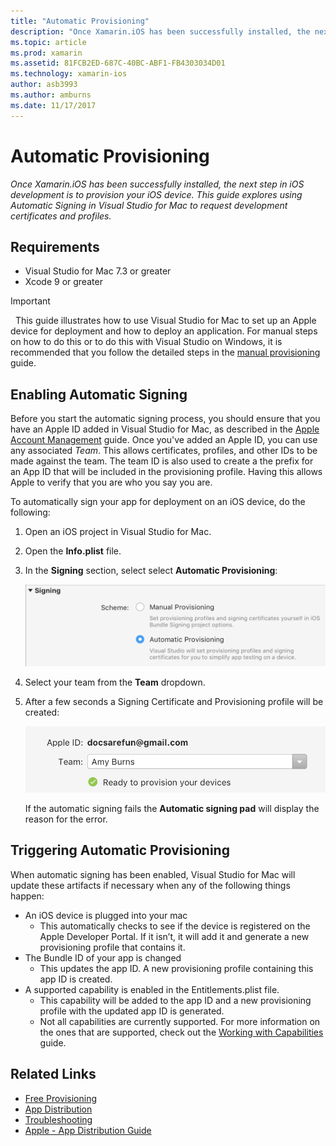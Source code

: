 ```yaml
---
title: "Automatic Provisioning"
description: "Once Xamarin.iOS has been successfully installed, the next step in iOS development is to provision your iOS device. This guide explores using Automatic Signing in Visual Studio for Mac to request development certificates and profiles."
ms.topic: article
ms.prod: xamarin
ms.assetid: 81FCB2ED-687C-40BC-ABF1-FB4303034D01
ms.technology: xamarin-ios
author: asb3993
ms.author: amburns
ms.date: 11/17/2017
---
```


# Automatic Provisioning

_Once Xamarin.iOS has been successfully installed, the next step in iOS development is to provision your iOS device. This guide explores using Automatic Signing in Visual Studio for Mac to request development certificates and profiles._

## Requirements

- Visual Studio for Mac 7.3 or greater
- Xcode 9 or greater

> [!IMPORTANT]
>  This guide illustrates how to use Visual Studio for Mac to set up an Apple device for deployment and how to deploy an application. For manual steps on how to do this or to do this with Visual Studio on Windows, it is recommended that you follow the detailed steps in the [manual provisioning](~/ios/get-started/installation/device-provisioning/manual-provisioning.md) guide.

## Enabling Automatic Signing

Before you start the automatic signing process, you should ensure that you have an Apple ID added in Visual Studio for Mac, as described in the [Apple Account Management](~/cross-platform/macios/apple-account-management.md) guide. Once you've added an Apple ID, you can use any associated _Team_. This allows certificates, profiles, and other IDs to be made against the team. The team ID is also used to create a the prefix for an App ID that will be included in the provisioning profile. Having this allows Apple to verify that you are who you say you are.

To automatically sign your app for deployment on an iOS device, do the following:

1. Open an iOS project in Visual Studio for Mac.

2. Open the **Info.plist** file.

3. In the **Signing** section, select select **Automatic Provisioning**:

    ![Team selector dropdown](automatic-provisioning-images/image2.png)

4. Select your team from the **Team** dropdown.

6. After a few seconds a Signing Certificate and Provisioning profile will be created:

    ![successfully created certificate and profile](automatic-provisioning-images/image5.png)

    If the automatic signing fails the **Automatic signing pad** will display the reason for the error.

## Triggering Automatic Provisioning

When automatic signing has been enabled, Visual Studio for Mac will update these artifacts if necessary when any of the following things happen:

* An iOS device is plugged into your mac
    - This automatically checks to see if the device is registered on the Apple Developer Portal. If it isn’t, it will add it and generate a new provisioning profile that contains it.
* The Bundle ID of your app is changed
    - This updates the app ID. A new provisioning profile containing this app ID is created.
* A supported capability is enabled in the Entitlements.plist file.
    - This capability will be added to the app ID and a new provisioning profile with the updated app ID is generated.
    - Not all capabilities are currently supported. For more information on the ones that are supported, check out the [Working with Capabilities](~/ios/deploy-test/provisioning/capabilities/index.md) guide.


## Related Links

- [Free Provisioning](~/ios/get-started/installation/device-provisioning/free-provisioning.md)
- [App Distribution](~/ios/deploy-test/app-distribution/index.md)
- [Troubleshooting](~/ios/deploy-test/troubleshooting.md)
- [Apple - App Distribution Guide](https://developer.apple.com/library/ios/documentation/IDEs/Conceptual/AppDistributionGuide/Introduction/Introduction.html)
